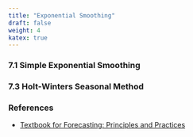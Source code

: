 ```yaml
---
title: "Exponential Smoothing"
draft: false
weight: 4
katex: true
---
```


### 7.1 Simple Exponential Smoothing

### 7.3 Holt-Winters Seasonal Method

### References
- [Textbook for Forecasting: Principles and Practices](https://otexts.com/fpp2/expsmooth.html)